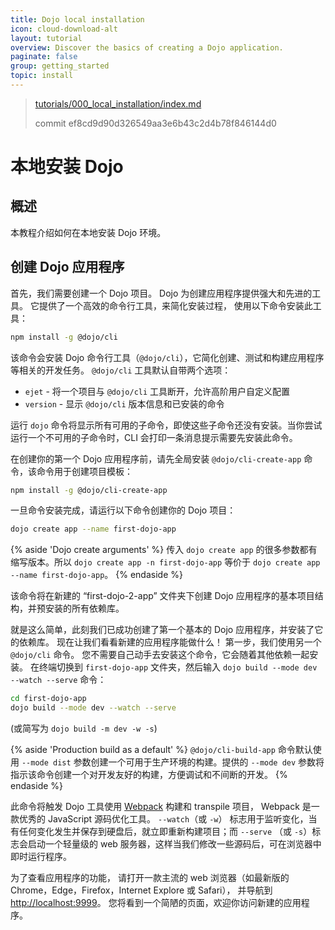 ```yaml
---
title: Dojo local installation
icon: cloud-download-alt
layout: tutorial
overview: Discover the basics of creating a Dojo application.
paginate: false
group: getting_started
topic: install
---
```


> [tutorials/000_local_installation/index.md](https://github.com/dojo/dojo.io/blob/master/site/source/tutorials/000_local_installation/index.md)
>
> commit ef8cd9d90d326549aa3e6b43c2d4b78f846144d0

# 本地安装 Dojo

## 概述

本教程介绍如何在本地安装 Dojo 环境。

## 创建 Dojo 应用程序

首先，我们需要创建一个 Dojo 项目。 Dojo 为创建应用程序提供强大和先进的工具。 它提供了一个高效的命令行工具，来简化安装过程， 使用以下命令安装此工具：

```bash
npm install -g @dojo/cli
```

该命令会安装 Dojo 命令行工具（`@dojo/cli`），它简化创建、测试和构建应用程序等相关的开发任务。 `@dojo/cli` 工具默认自带两个选项：

* `ejet` - 将一个项目与 `@dojo/cli` 工具断开，允许高阶用户自定义配置
* `version` - 显示 `@dojo/cli` 版本信息和已安装的命令

运行 `dojo` 命令将显示所有可用的子命令，即使这些子命令还没有安装。当你尝试运行一个不可用的子命令时，CLI 会打印一条消息提示需要先安装此命令。

在创建你的第一个 Dojo 应用程序前，请先全局安装 `@dojo/cli-create-app` 命令，该命令用于创建项目模板：

```bash
npm install -g @dojo/cli-create-app
```

一旦命令安装完成，请运行以下命令创建你的 Dojo 项目：

```bash
dojo create app --name first-dojo-app
```

{% aside 'Dojo create arguments' %}
传入 `dojo create app` 的很多参数都有缩写版本。所以 `dojo create app -n first-dojo-app` 等价于 `dojo create app --name first-dojo-app`。
{% endaside %}

该命令将在新建的 “first-dojo-2-app” 文件夹下创建 Dojo 应用程序的基本项目结构，并预安装的所有依赖库。

就是这么简单，此刻我们已成功创建了第一个基本的 Dojo 应用程序，并安装了它的依赖库。 现在让我们看看新建的应用程序能做什么！ 第一步，我们使用另一个 `@dojo/cli` 命令。 您不需要自己动手去安装这个命令，它会随着其他依赖一起安装。 在终端切换到 `first-dojo-app` 文件夹，然后输入 `dojo build --mode dev --watch --serve` 命令：

```bash
cd first-dojo-app
dojo build --mode dev --watch --serve
```

(或简写为 `dojo build -m dev -w -s`)

{% aside 'Production build as a default' %}
`@dojo/cli-build-app` 命令默认使用 `--mode dist` 参数创建一个可用于生产环境的构建。提供的 `--mode dev` 参数将指示该命令创建一个对开发友好的构建，方便调试和不间断的开发。
{% endaside %}

此命令将触发 Dojo 工具使用 [Webpack](https://webpack.github.io/) 构建和 transpile 项目， Webpack 是一款优秀的 JavaScript 源码优化工具。 `--watch`（或 `-w`） 标志用于监听变化，当有任何变化发生并保存到硬盘后，就立即重新构建项目；而 `--serve` （或 `-s`）标志会启动一个轻量级的 web 服务器，这样当我们修改一些源码后，可在浏览器中即时运行程序。

为了查看应用程序的功能， 请打开一款主流的 web 浏览器（如最新版的 Chrome，Edge，Firefox，Internet Explore 或 Safari）， 并导航到 [http://localhost:9999](http://localhost:9999)。 您将看到一个简陋的页面，欢迎你访问新建的应用程序。